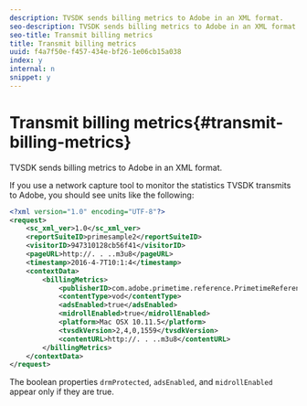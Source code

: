 ```yaml
---
description: TVSDK sends billing metrics to Adobe in an XML format.
seo-description: TVSDK sends billing metrics to Adobe in an XML format.
seo-title: Transmit billing metrics
title: Transmit billing metrics
uuid: f4a7f50e-f457-434e-bf26-1e06cb15a038
index: y
internal: n
snippet: y
---
```


# Transmit billing metrics{#transmit-billing-metrics}

TVSDK sends billing metrics to Adobe in an XML format.

<a id="example_13ABDB1CC0B549968A534765378DA3A0"></a>

If you use a network capture tool to monitor the statistics TVSDK transmits to Adobe, you should see units like the following:

```xml
<?xml version="1.0" encoding="UTF-8"?>
<request>
    <sc_xml_ver>1.0</sc_xml_ver>
    <reportSuiteID>primesample2</reportSuiteID>
    <visitorID>947310128cb56f41</visitorID>
    <pageURL>http://. . ..m3u8</pageURL>
    <timestamp>2016-4-7T10:1:4</timestamp>
    <contextData>
        <billingMetrics>
            <publisherID>com.adobe.primetime.reference.PrimetimeReference</publisherID>
            <contentType>vod</contentType>
            <adsEnabled>true</adsEnabled>
            <midrollEnabled>true</midrollEnabled>
            <platform>Mac OSX 10.11.5</platform>
            <tvsdkVersion>2,4,0,1559</tvsdkVersion>
            <contentURL>http://. . ..m3u8</contentURL>
        </billingMetrics>
    </contextData>
</request>
```

The boolean properties `drmProtected`, `adsEnabled`, and `midrollEnabled` appear only if they are true.  